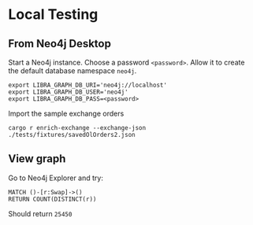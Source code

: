 
# Local Testing

## From Neo4j Desktop
Start a Neo4j instance. Choose a password `<password>`. Allow it to create the default database namespace `neo4j`.

```
export LIBRA_GRAPH_DB_URI='neo4j://localhost'
export LIBRA_GRAPH_DB_USER='neo4j'
export LIBRA_GRAPH_DB_PASS=<password>
```

Import the sample exchange orders

```
cargo r enrich-exchange --exchange-json ./tests/fixtures/savedOlOrders2.json
```

## View graph

Go to Neo4j Explorer and try:
```
MATCH ()-[r:Swap]->()
RETURN COUNT(DISTINCT(r))
```

Should return `25450`
